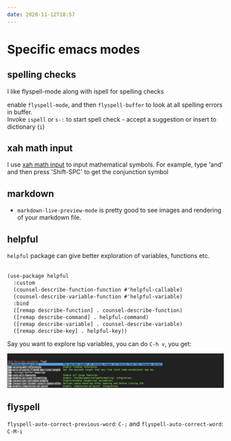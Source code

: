 ```yaml
---
date: 2020-11-12T18:57
---
```


# Specific emacs modes

## spelling checks

I like flyspell-mode along with ispell for spelling checks

enable `flyspell-mode`, and then `flyspell-buffer` to look at all spelling errors in buffer.  
Invoke `ispell` or `s-:` to start spell check - accept a suggestion or insert to dictionary (`i`)


## xah math input
I use [xah math input](https://github.com/xahlee/xah-math-input) to input mathematical symbols. For example, type 'and' and then press 'Shift-SPC' to get the conjunction symbol

## markdown
- `markdown-live-preview-mode` is pretty good to see images and rendering of your markdown file.

## helpful

`helpful` package can give better exploration of variables, functions etc.
```elisp

(use-package helpful
  :custom
  (counsel-describe-function-function #'helpful-callable)
  (counsel-describe-variable-function #'helpful-variable)
  :bind
  ([remap describe-function] . counsel-describe-function)
  ([remap describe-command] . helpful-command)
  ([remap describe-variable] . counsel-describe-variable)
  ([remap describe-key] . helpful-key))

```


Say you want to explore lsp variables, you can do `C-h v`, you get:

![](static/emacs_helpful.png)


## flyspell

`flyspell-auto-correct-previous-word`: `C-;`
and `flyspell-auto-correct-word`: `C-M-i`
